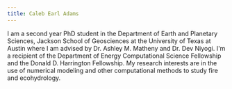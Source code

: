 ```yaml
---
title: Caleb Earl Adams
---
```


I am a second year PhD student in the Department of Earth and Planetary Sciences, Jackson School of Geosciences at the University of Texas at Austin where I am advised by Dr. Ashley M. Matheny and Dr. Dev Niyogi. I'm a recipient of the Department of Energy Computational Science Fellowship and the Donald D. Harrington Fellowship. My research interests are in the use of numerical modeling and other computational methods to study fire and ecohydrology.

